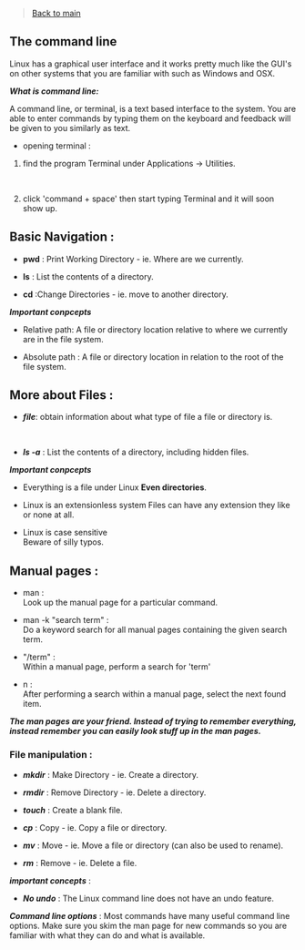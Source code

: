 > [Back to  main](./README.md)
## The command line 

Linux has a graphical user interface and it works pretty much like the GUI's on other systems that you are familiar with such as Windows and OSX.

***What is command line:*** <br>

A command line, or terminal, is a text based interface to the system. You are able to enter commands by typing them on the keyboard and feedback will be given to you similarly as text.

- opening terminal :

1. find the program Terminal under Applications -> Utilities.  <br>
<br>

2. click 'command + space' then start typing Terminal and it will soon show up.


## Basic Navigation :
- **pwd** :  Print Working Directory - ie. Where are we currently.<br>

- **ls** : List the contents of a directory. <br>

- **cd** :Change Directories - ie. move to another directory. <br>   

***Important conpcepts*** <br>

- Relative path:
A file or directory location relative to where we currently are in the file system. <br>

- Absolute path : 
A file or directory location in relation to the root of the file system. <br>


## More about Files :
- ***file***:
obtain information about what type of file a file or directory is.
<br>

- ***ls -a*** :
List the contents of a directory, including hidden files.


***Important conpcepts*** <br>
- Everything is a file under Linux
**Even directories**.<br>

- Linux is an extensionless system 
Files can have any extension they like or none at all.

- Linux is case sensitive <br>
Beware of silly typos.


## Manual pages :

- man : <br> 
Look up the manual page for a particular command.<br>

- man -k "search term" : <br>
  Do a keyword search for all manual pages containing the given search term.<br>

- "/term" :<br>
  Within a manual page, perform a search for 'term' <br>
- n : <br>
After performing a search within a manual page, select the next found item.

***The man pages are your friend.
Instead of trying to remember everything, instead remember you can easily look stuff up in the man pages.*** 


### File manipulation :

 - ***mkdir*** : 
Make Directory - ie. Create a directory.

- ***rmdir*** :
Remove Directory - ie. Delete a directory.

- ***touch*** :
Create a blank file.
- ***cp*** :
Copy - ie. Copy a file or directory.
- ***mv*** :
Move - ie. Move a file or directory (can also be used to rename).

- ***rm*** : 
Remove - ie. Delete a file. 

***important concepts*** :
- ***No undo*** :
 The Linux command line does not have an undo feature.<br>

***Command line options*** :
Most commands have many useful command line options. Make sure you skim the man page for new commands so you are familiar with what they can do and what is available.